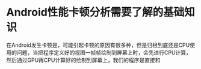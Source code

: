 # Android性能卡顿分析需要了解的基础知识

在Android发生卡顿是，可能引起卡顿的原因有很多种，但是归根到底还是CPU使用的问题，当把程序定义好的视图一帧帧绘制到屏幕上时，会先进行CPU计算，然后通过GPU再CPU计算好的绘制到屏幕上，我们的程序是直接和

